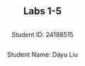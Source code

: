 
<div style="display: flex; flex-direction: column; justify-content: center; align-items: center; height: 100vh;">
<h2>Labs 1-5</h2>
<p>Student ID: 24188515</p>
<p>Student Name: Dayu Liu</p>
</div>

# Lab 1

## AWS Account and Log in

### [1] Reset and Login into IAM User Account

To start with, I received an email with the initial login credentials for my IAM user account. After navigating to the AWS login portal, I successfully logged in using these credentials and reset my password as instructed.

![enter image description here](http://127.0.0.1/assets/lab1-1.png)

This step grants access to the AWS Management Console, which provides UI controls on necessary AWS resources and services for future lab activities.

### [2] Access Identity and Access Management (IAM)

After logging in, locate a clickable with my `IAM user` and `Account ID` information on the top-right corner. Once opened, click at the bottom entry on the user panel to access `Security Credentials`.

![enter image description here](http://127.0.0.1/assets/lab1-2.png)

Within the `Access keys` tab, I created a new access key and secret. These credentials can be used for programmatic access to AWS services, allowing us to interact with AWS through command-line interfaces (AWS-CLI), SDKs (Boto3 API). Securely store these credentials in a private location, for later AWS configuration setup in this lab.

![enter image description here](http://127.0.0.1/assets/lab1-3.png)

## Set up recent Linux OSes

Since I am running a Windows machine, I chose to use  `Ubuntu on Windows` via the Windows Subsystem for Linux (WSL). This installation provides an isolated Linux environment with a separate file directory, making file management easier and more organized within the Windows system.

![enter image description here](http://127.0.0.1/assets/lab1-4.png)

By using WSL, I can run Linux-based commands and utilities without the need for a virtual machine, which saves both time and resources. 

## Install Linux Packages

### 1. Install Python 3.10.x
Since my Ubuntu version is `22.04`, my system automatically comes with its corresponding latest Python version, which is `3.10.12`.

#### Update Packages

First, we need to ensure our system's packages are up to date. Run the following commands to update and upgrade pre-installed packages: 

```bash
sudo apt update
sudo apt -y upgrade
```

![Updating System](http://127.0.0.1/assets/lab1-5.png)

Since upgrading packages involves modifying the system, administrative privileges are required. Hence we need to prefix the command with `sudo`. 
-  **`apt update`** updates the package lists from **Apt** package management tool. These package lists contain references to the latest versions of packages. 
-  **`apt upgrade`** upgrades all installed packages to their latest versions based on the information retrieved from the update command, `-y` automatically answers **YES** to any prompts that might appear during the upgrade process.

#### Verify Python Version
To confirm that Python is installed and up to date, use the following command:

```bash
python3 -V
```

- **`python3`**: Specifies that we are running a version of Python 3.x.
- **`-V`**: Outputs the installed Python version.

The output verifies that Python 3.10.12 is installed.

![Check Python Version](http://127.0.0.1/assets/lab1-6.png)

#### Install pip3

To easily install and manage Python libraries, we also need to install **pip**. Install it with:

```bash
sudo apt install -y python3-pip
```

- **`python3-pip`**: pip package for Python 3 specifically.

Once installed, we can now use `pip3` to install third-party Python packages for future labs.

![Installing pip3](http://127.0.0.1/assets/lab1-7.png)

### 2. Install AWS CLI

To interact with AWS services from the command line, we use the AWS CLI (Command Line Interface). Install and upgrade it to the latest version using:

```bash
pip3 install awscli --upgrade
```

- **`awscli`**: This installs the AWS Command Line Interface, enabling us to manage AWS services, directly from the terminal.
- **`--upgrade`**: Ensures that if an older version of AWS CLI is already installed, it will be replaced with the latest version, which includes new features and updates and guarantees consistency.

Once installed, we can execute AWS CLI commands to interact with various AWS resources such as EC2, S3, etc.

![Install AWS CLI](http://127.0.0.1/assets/lab1-8.png)

### 3. Configure AWS CLI

After installation, configure the AWS CLI to connect to our IAM User account. Entering the credentials **Access Key ID, Secret Access Key, Region** in the prompts after using the following command:

```bash
aws configure
```
Our credentials can be found from step [3]. These configurations help us to correctly authenticate and set up our AWS environment and to access AWS services securely.

![Configure AWS CLI](http://127.0.0.1/assets/lab1-9.png)



### 4. Install boto3
Although `botocore` is included with the AWS CLI package, `boto3` is the Python SDK for AWS, and can be used to send API requests and automate tasks via Python scripts, such as launching EC2 instances in the next step. Install `boto3` using the following command:
```bash
pip3 install boto3
```

![Install boto3](http://127.0.0.1/assets/lab1-10.png)


## Test the Installed Environment

### 1. Test the AWS Environment

To verify that our AWS CLI is configured correctly and connected to the AWS environment, we run the following command to list the available regions in our AWS account:

```bash
aws ec2 describe-regions --output table
```

- **`aws ec2 describe-regions`**: This command queries the AWS EC2 service to list all available regions where AWS services are provided.
- **`--output table`**: Formats the output in a readable table structure, making it easier to view and interpret the region data.

This command allows us to verify that we are connected to AWS, and the output should display a list of regions in a structured table.

![AWS Region Table](http://127.0.0.1/assets/lab1-11.png)



### 2. Test the Python Environment

After confirming that the AWS CLI is working correctly, we now test the Python environment using **`boto3`**, the AWS SDK for Python language.

The following Python code connects to the AWS EC2 service and retrieves the available regions, similar to the CLI test but now within the Python environment:

```python
python3
>>> import boto3
>>> ec2 = boto3.client('ec2')
>>> response = ec2.describe_regions()
>>> print(response)
```

- **`import boto3`**: Imports the **`boto3`** library, which is used to interact with AWS services via Python.
- **`boto3.client('ec2')`**: Initializes a client for the EC2 service, allowing us to make requests to EC2, such as querying regions, starting instances, etc.
- **`ec2.describe_regions()`**: Queries the EC2 service to retrieve a list of available AWS regions. It returns the data in JSON format.
- **`print(response)`**: Outputs the result, which contains details about the available regions.

This code verifies that our Python environment is correctly set up and able to interact with AWS services via `boto3`.

![Python Region Response](http://127.0.0.1/assets/lab1-12.png)

### 3. Write a Python Script

Now we create a Python script to wrap these commands into a single file. We should also format the response into a structured table. The Python script is located in `~\lab1` folder on our Ubuntu machine.

#### (1) Install Dependencies
We use the `pandas` library to convert un-tabulated data into a structured table. To install this additional dependency, run the following command:
```bash
pip install pandas
```

#### (2) Code Explanation

The code in this  script adds an extra step. After retrieving the region data from AWS, we pass the response into a `pandas` dataframe to format and print the output in a table structure.

```python
import boto3 as bt
import pandas as pd

ec2 = bt.client('ec2')
response = ec2.describe_regions()
regions = response['Regions']
regions_df = pd.DataFrame(regions)
print(regions_df)
```


- **`boto3 as bt`**: Imports `boto3`, aliased as `bt`.
- **`pandas as pd`**: Imports `pandas`, aliased as `pd`.
- **`ec2 = bt.client('ec2')`**: Initializes a client for the EC2 service, allowing us to make requests to EC2, such as querying regions, starting instances, etc.
- **`response = ec2.describe_regions()`**: Queries the EC2 service to retrieve a list of available AWS regions. It returns the data in JSON format.
- **`pd.DataFrame(regions)`**: Converts the regions data into a pandas DataFrame for structured output.

#### (3) Run the Script
To execute the Python script, use the following command:
```bash
python3 lab1.py
```

#### 4. Get the Results
After running the Python script, the results are printed in a table format. The table shows the available AWS regions along with the corresponding **Endpoint**, **RegionName**, and **OptInStatus**.

| --- | Endpoint | RegionName | OptInStatus |
| --- | --- | --- | --- |
| 0 | ec2.ap-south-1.amazonaws.com | ap-south-1 | opt-in-not-required |
| 1 | ec2.eu-north-1.amazonaws.com | eu-north-1 | opt-in-not-required |
| 2 | ec2.eu-west-3.amazonaws.com | eu-west-3 | opt-in-not-required |
| 3 | ec2.eu-west-2.amazonaws.com | eu-west-2 | opt-in-not-required |
| 4 | ec2.eu-west-1.amazonaws.com | eu-west-1 | opt-in-not-required |
| 5 | ec2.ap-northeast-3.amazonaws.com | ap-northeast-3 | opt-in-not-required |
| 6 | ec2.ap-northeast-2.amazonaws.com | ap-northeast-2 | opt-in-not-required |
| 7 | ec2.ap-northeast-1.amazonaws.com | ap-northeast-1 | opt-in-not-required |
| 8 | ec2.ca-central-1.amazonaws.com | ca-central-1 | opt-in-not-required |
| 9 | ec2.sa-east-1.amazonaws.com | sa-east-1 | opt-in-not-required |
| 10 | ec2.ap-southeast-1.amazonaws.com | ap-southeast-1 | opt-in-not-required |
| 11 | ec2.ap-southeast-2.amazonaws.com | ap-southeast-2 | opt-in-not-required |
| 12 | ec2.eu-central-1.amazonaws.com | eu-central-1 | opt-in-not-required |
| 13 | ec2.us-east-1.amazonaws.com | us-east-1 | opt-in-not-required |
| 14 | ec2.us-east-2.amazonaws.com | us-east-2 | opt-in-not-required |
| 15 | ec2.us-west-1.amazonaws.com | us-west-1 | opt-in-not-required |
| 16 | ec2.us-west-2.amazonaws.com | us-west-2 | opt-in-not-required |

#### Key Parameters:

- **Endpoint**: Indicates a public URL of the AWS service (EC2) for each region. It’s the endpoint through which API calls are routed for that specific region.

- **RegionName**: Represents the region code for each AWS region. In the future labs, we will be using `eu-north-1` for the European North region .

- **OptInStatus**: Shows the status of whether a region requires users to opt-in before using it. `opt-in-not-required` means that the region is generally available for all AWS users.

This table helps verify the connection to AWS and confirms that our Python environment is correctly configured to retrieve information from AWS services.

<div  style="page-break-after: always;"></div>

# Lab 2

## Create an EC2 Instance Using AWS CLI


### 1. Create a Security Group

We begin by creating a security group with a unique name based on our student number, `24188516-sg`. A security group acts as an access control mechanism for our EC2 instances, controlling inbound and outbound traffic.

The following command creates the security group:

```bash
aws ec2 create-security-group --group-name 24188516-sg --description "security group for development environment"
```

#### Key Parameters:
- **`--group-name`**: Specifies the name of the security group. In this case, we use `24188516-sg` to uniquely identify the group based on our student number.
  
- **`--description`**: Provides a human-readable description of the security group’s purpose. Here, we describe it as "security group for development environment" to indicate the group will be used for development purposes.

Once executed, this command will create the security group and return the **GroupId**, which is a unique identifier for the newly created security group. Keep this **GroupId** because we will use it for future commands when creating our EC2 instance and etc.

![Create Security Group](http://127.0.0.1/assets/lab2-1.png)

### 2. Authorize Inbound Traffic for SSH

Now that the security group is created, we need to add a rule to allow inbound SSH traffic. This step enables secure access to our EC2 instances using the SSH protocol on port 22.

The following command authorizes inbound traffic for SSH:

```bash
aws ec2 authorize-security-group-ingress --group-name 24188516-sg --protocol tcp --port 22 --cidr 0.0.0.0/0
```

#### Key Parameters:
- **`--group-name`**: Specifies the name of the security group to which the rule will be added. In this case, we are adding the rule to the `24188516-sg` security group created in the previous step.
- **`--protocol`**: Defines the protocol for the rule. Here, we use **`tcp`** to specify the Transmission Control Protocol, which is the standard protocol used for SSH.
- **`--port`**: Specifies the port number on which the traffic will be allowed. In this case, we set it to **`22`**, the default port for SSH connections.
- **`--cidr`**: Defines the range of IP addresses allowed to access the instance via SSH. **`0.0.0.0/0`** means that traffic is allowed from any IP address, giving unrestricted access to SSH from anywhere in the world. This is common for testing purposes but should be restricted for production environments.

Once executed, this command creates a rule allowing SSH access on port 22, and the response confirms the rule creation by displaying the details of the newly added rule.

![Authorize Inbound Traffic](http://127.0.0.1/assets/lab2-2.png)

### 3. Create a Key Pair

To securely connect to the EC2 instance, we generate a public and private key pair. The private key will be used to authenticate SSH connections, while the public key is associated with the EC2 instance. This step is crucial for securing the private key and ensuring that it can be used for SSH connections without exposing it to others.

The following command creates a key pair:

```bash
aws ec2 create-key-pair --key-name 24188516-key --query 'KeyMaterial' --output text > 24188516-key.pem
```

#### Key Parameters:
- **`--key-name`**: Specifies the name of the key pair being created. In this case, the key pair is named `24188516-key`, which is based on our student number for identification.
- **`--query 'KeyMaterial'`**: This option extracts the private key (key material) from the response and outputs it as plain text. The key material is the private part of the key pair, which is required to authenticate SSH sessions.
- **`--output text`**: Specifies that the output format should be plain text (instead of JSON). The output is redirected to a file using the `>` operator, which saves the private key as `24188516-key.pem`.

#### Set Permissions for the Key:

After the key is generated, we ensure it has the correct permissions by using the `chmod` command:

```bash
chmod 400 24188516-key.pem
```

- **`chmod 400`**: This changes the file’s permissions to **read-only** for the file owner. It ensures that only the owner of the file can read it and prevent unauthorized access.

Below are the outputs of successfully created key:

![Key Pair Creation](http://127.0.0.1/assets/lab2-3.png)
![Permission Change](http://127.0.0.1/assets/lab2-4.png)

### 4. Create the Instance

Now, let's create an EC2 instance using the `aws ec2 run-instances` command. Since my student number is `24188516`, create an EC2 instance in the `eu-north-1` region.

```bash
aws ec2 run-instances --image-id ami-07a0715df72e58928 --security-group-ids 24188516-sg --count 1 --instance-type t3.micro --key-name 24188516-key --query 'Instances[0].InstanceId'
```

***Note:***
> At the time of running the lab, the **t2.micro** instance type was not available, so I switched to **t3.micro**. The instance was successfully created with the instance ID `i-0553e2ea0492e1c73`.

#### Key Parameters:
- **`--image-id`**: Specifies the Amazon Machine Image (AMI) ID to be used for the instance. In this case, `ami-07a0715df72e58928` is used, refers to a pre-configured image for this class.
- **`--security-group-ids`**: Links the instance to the previously created security group (`24188516-sg`). This security group defines the allowed inbound and outbound traffic rules, including SSH access on port 22.
- **`--count`**: Specifies that only one instance will be created. This flag allows you to create multiple instances simultaneously if needed.
- **`--instance-type`**: Defines the type of EC2 instance to launch. Due to limitations at the time, **t3.micro** was chosen instead of **t2.micro**.
- **`--key-name`**: Specifies the name of the key pair (`24188516-key`) to associate with the instance. This key will be used to securely access the instance via SSH.
- **`--query 'Instances[0].InstanceId'`**: This extracts and displays the **InstanceId** of the newly created EC2 instance.

Once the command is executed, the instance is successfully created, and the **InstanceId** is displayed. In this case, the instance ID returned is `i-0553e2ea0492e1c73`.

![Create EC2 Instance](http://127.0.0.1/assets/lab2-6.png)
![Instance ID](http://127.0.0.1/assets/lab2-5.png)

### 5. Add a Tag to the Instance

Now that we have the instance ID `i-0553e2ea0492e1c73`, we will add a tag to name the instance. The tag key will be `Name`, and the value will be our student number followed by `-vm` to uniquely identify the instance as `24188516-vm`.

```bash
aws ec2 create-tags --resources i-0553e2ea0492e1c73 --tags Key=Name,Value=24188516-vm
```

#### Key Parameters:
- **`--resources`**: Specifies the ID of the resource to tag, in this case, the instance ID `i-0553e2ea0492e1c73`.
- **`--tags`**: Defines the key-value pair for the tag. Here, the key is `Name`, and the value is `24188516-vm`, which labels the instance for identification purposes.

Once the command is executed, the instance will be tagged with `24188516-vm`, making it easier to identify in the AWS console.

### 6. Get the Public IP Address

To retrieve the public IP address of the instance, we use the `describe-instances` command. The query extracts only the `PublicIpAddress` from the instance details:

```bash
aws ec2 describe-instances --instance-ids i-0553e2ea0492e1c73 --query 'Reservations[0].Instances[0].PublicIpAddress'
```

#### Key Parameters:
- **`--instance-ids`**: Specifies the instance ID, which is `i-0553e2ea0492e1c73` in this case.
- **`--query`**: Limits the output to the `PublicIpAddress` of the instance, providing the required IP address for SSH access.

This IP address is queried and printed, save it for SSH connection in the next step.

![Public IP Address](http://127.0.0.1/assets/lab2-7.png)

### 7. Connect to the Instance via SSH
Now, we connect to the instance using the public IP address `16.171.151.20` via SSH. We need to use the previously generated `.pem` file to authenticate:

```bash
ssh -i 24188516-key.pem ubuntu@16.171.151.20
```

#### Key Parameters: 
- **`-i`**: Specifies the identity file (private key) to use for SSH authentication, which is `24188516-key.pem`.
- **`ubuntu@16.171.151.20`**: Connects to the instance as the `ubuntu` user, which is the default username.

After connecting, we can see system information on the console, indicating that the connection was successful.

![SSH Connection](http://127.0.0.1/assets/lab2-8.png)

### 8. List the Created Instance Using the AWS Console

The original instance created in steps 1-7 was destroyed overnight, so I had to run the commands again and the instance ID would differ. Here is a screenshot of the sucessfully created instance from the AWS console:

![AWS Console](http://127.0.0.1/assets/lab2-9.png)


## Create an EC2 Instance with Python Boto3

In this step, we create an EC2 instance using the **boto3** Python package instead of AWS CLI commands. While the method names and parameters differ, the outcome is the same as in the previous steps. To differentiate this instance from the previous one, we append `-2` to the **Group name**, **Key name**, and **Instance name**.

The following Python script uses `boto3` to create the EC2 **instance, security group, key pair, and instance tag**:

### Workflow:

1. **Create Security Group**:  
   The script starts by creating a security group (`24188516-sg-2`) using `ec2.create_security_group()`.
   
2. **Authorize SSH Inbound Rule**:  
   Next, an SSH rule is added using `ec2.authorize_security_group_ingress()`. This allows SSH access on port **22** from all IP addresses (`0.0.0.0/0`).

3. **Create Key Pair**:  
   A key pair (`24188516-key-2`) is generated using `ec2.create_key_pair()`, and the private key is saved locally with restricted access permissions using `os.chmod()` to secure it.

4. **Create EC2 Instance**:  
   The script launches an EC2 instance in the specified security group using `ec2.run_instances()`. The **AMI ID** (`ami-07a0715df72e58928`), **instance type** (`t3.micro`), and **key name** (`24188516-key-2`) are provided as parameters.

5. **Tag EC2 Instance**:  
   A name tag (`24188516-vm-2`) is created for the EC2 instance using `ec2.create_tags()`, which helps in identifying the instance easily.

6. **Retrieve Public IP Address**:  
   The public IP address of the newly created EC2 instance is retrieved using `ec2.describe_instances()`.
   
```python
import boto3 as bt
import os

# Constants
GroupName = '24188516-sg-2'
KeyName = '24188516-key-2'
InstanceName = '24188516-vm-2'

ec2 = bt.client('ec2')

# 1. Create security group
step1_response = ec2.create_security_group(
    Description="security group for development environment",
    GroupName=GroupName
)

# 2. Authorize SSH inbound rule
step2_response = ec2.authorize_security_group_ingress(
    GroupName=GroupName,
    IpPermissions=[
        {
            'IpProtocol': 'tcp',
            'FromPort': 22,
            'ToPort': 22,
            'IpRanges': [{'CidrIp': '0.0.0.0/0'}]
        }
    ]
)

# 3. Create key pair
step3_response = ec2.create_key_pair(KeyName=KeyName)
PrivateKey = step3_response['KeyMaterial']

# Save key pair to a file
with open(f'{KeyName}.pem', 'w') as file:
    file.write(PrivateKey)

# Grant file permission to the private key
os.chmod(f'{KeyName}.pem', 0o400)

# 4. Create EC2 instance
step4_response = ec2.run_instances(
    ImageId='ami-07a0715df72e58928',
    SecurityGroupIds=[GroupName],
    MinCount=1,
    MaxCount=1,
    InstanceType='t3.micro',
    KeyName=KeyName
)

# Retrieve the Instance ID
InstanceId = step4_response['Instances'][0]['InstanceId']

# 5. Create a tag for the instance
step5_response = ec2.create_tags(
    Resources=[InstanceId],
    Tags=[{'Key': 'Name', 'Value': InstanceName}]
)

# 6. Get the public IP address of the instance
step6_response = ec2.describe_instances(InstanceIds=[InstanceId])
public_ip_address = step6_response['Reservations'][0]['Instances'][0]['PublicIpAddress']

# Print all responses
print(f"{step1_response}\n{step2_response}\n{PrivateKey}\n{InstanceId}\n{step5_response}\n{public_ip_address}\n")
```

### Code Explanation
1. **`ec2.create_security_group()`**:
   - **`Description`**: Describes the purpose of the security group, here labeled as "security group for development environment".
   - **`GroupName`**: Defines the name of the security group, in this case, `24188516-sg-2`.
  
2. **`ec2.authorize_security_group_ingress()`**:
   - **`GroupName`**: Specifies the security group where the rule will be added, in this case, `24188516-sg-2`.
   - **`IpPermissions`**: This parameter contains the rules that specify what type of inbound traffic is allowed. 
     - **`IpProtocol`**: Defines the protocol, here set to `tcp` for SSH access.
     - **`FromPort` and `ToPort`**: Both set to `22`, defining the SSH port.
     - **`IpRanges`**: Defines the IP range allowed to access the instance. Here, `0.0.0.0/0` allows access from any IP.

3. **`ec2.create_key_pair()`**:
   - **`KeyName`**: Specifies the name of the key pair, here `24188516-key-2`,  generates a new key pair and returns the private key.

4. **`file.write()`**:
   - The private key is saved to a `.pem` file using Python’s built-in File library with the `open()` function, and **`os.chmod()`** is used to set the file’s permission to `400` (read-only).

5. **`ec2.run_instances()`**:
   - **`ImageId`**: Specifies the Amazon Machine Image (AMI) ID, in this case, `ami-07a0715df72e58928`, which contains pre-configured software and settings.
   - **`SecurityGroupIds`**: Lists the security group IDs that will be associated with the instance. Here, the security group is `24188516-sg-2`.
   - **`MinCount` and `MaxCount`**: Define how many instances to launch. only one instance will be created in our case.
   - **`InstanceType`**: Defines the type of instance to launch, in this case, `t3.micro`.
   - **`KeyName`**: Specifies the name of the key pair, `24188516-key-2`, used for SSH access.

6. **`ec2.create_tags()`**:
   - **`Resources`**: Specifies the resources to tag, in this case, the instance ID.
   - **`Tags`**: Defines the key-value pairs for tagging. Here, the tag key is `Name` and the value is `24188516-vm-2`, which labels the instance for easier identification.

7. **`ec2.describe_instances()`**:
   - **`InstanceIds`**: Specifies the instance ID to describe details on.

### Output and Results

Once the script is executed, the responses from each step are printed, showing the security group creation, key pair, instance ID, and public IP address.

![Script Output](http://127.0.0.1/assets/lab2-10.png)

Let's verify the created instance in the AWS console as well:

![AWS Console Instance](http://127.0.0.1/assets/lab2-11.png)


## Use Docker Inside a Linux OS

### 1. Install Docker

To install Docker, we use the following command to install the necessary packages:

```bash
sudo apt install docker.io -y
```

#### Key Parameters:
- **`docker.io`**: Specifies the Docker package to install.
- **`-y`**: Automatically confirms the installation without prompting for user input.

### 2. Start the Docker Service
After installation, we start the Docker service to make it ready for use:

```bash
sudo systemctl start docker
```

#### Key Parameters:
- **`start`**: Tells the system to start the Docker service.
- **`docker`**: Specifies the Docker service to start.

### 3. Enable Docker to Start on Boot
To ensure Docker starts automatically whenever the system boots, we enable the Docker service with:

```bash
sudo systemctl enable docker
```

#### Key Parameters:
- **`enable`**: Enables Docker to start automatically when the system boots.
- **`docker`**: Specifies the Docker service to enable.

![Docker Installation](http://127.0.0.1/assets/lab2-12.png)

### 4. Check Docker Version

To verify that Docker has been installed and is running properly, check its version using:

```bash
docker --version
```

#### Key Parameters:
- **`--version`**: Prints the installed Docker version.

This command outputs the installed Docker version, ensuring that Docker is ready to use.

![Docker Version Check](http://127.0.0.1/assets/lab2-13.png)

### 5. Build and Run an `httpd` Container

In this step, we create an HTML file to be served via an Apache HTTP server running inside a Docker container.

#### HTML File Creation
The file `index.html` is located inside the `html` directory and contains the following content:

```html
  <html>
    <head></head>
    <body>
      <p>Hello, World!</p>
    </body>
  </html>
```

This file simply displays the message **"Hello, World!"** when accessed via a web browser.

#### Create a Dockerfile

Outside the `html` directory, we create a `Dockerfile` to define the configuration for our Docker container. The file contains the following:

```Dockerfile
FROM httpd:2.4
COPY ./html/ /usr/local/apache2/htdocs/
```

#### Key Parameters:
- **`FROM`**: Specifies the base image for the container. In this case, it uses Apache HTTP Server version 2.4.
- **`COPY`**: Copies the contents of the `html` directory from the local system into the container’s web server directory (`/usr/local/apache2/htdocs/`), making the `index.html` file accessible via the web server.

#### Add User to Docker Group

We add our username (`liudayubob`) to the Docker group to grant permission to manage Docker containers, then reboot the system:

```bash
sudo usermod -a -G docker liudayubob
```

#### Key Parameters:
- **`usermod -a -G`**: Adds the user `liudayubob` to the Docker group (`docker`), allowing us to manage Docker without administrative permissions.

#### Build the Docker Image

Once the `Dockerfile` and `html` folder are in place, we build the Docker image using the following command:

```bash
docker build -t my-apache2 .
```

#### Key Parameters:
- **`build`**: Instructs Docker to build an image based on the `Dockerfile` in the current directory.
- **`-t`**: Tags the image with the name `my-apache2` for easy reference.
- **`.`**: Specifies the build context, indicating the current directory (where the `Dockerfile` and `html` folder are located).

This command builds the Docker image alias as `my-apache2`, preparing it to run the Apache server that serves the `index.html` file.

![Docker Build](http://127.0.0.1/assets/lab2-14.png)


#### Run the Docker Container
After building the image `my-apache2`, we run the Docker container using the following command:

```bash
docker run -p 80:80 -dit --name my-app my-apache2
```

#### Key Parameters:
- **`-p`**: Maps the host machine's port to the Docker container's port, enabling access to the container’s web server from the host.
- **`-dit`**: Runs the container in detached mode (`d`), keeps STDIN open (`i`), and allocates a pseudo-TTY (`t`).
- **`--name`**: Sets the container name to `my-app`.

This command starts the Apache server inside the container, serving the HTML content at port 80.

![Docker Run](http://127.0.0.1/assets/lab2-15.png)

#### Access the Hosted HTML Page

To view the hosted HTML page, open a browser and navigate to `http://localhost` or `http://127.0.0.1`. The browser will display the **"Hello, World!"** message from the `index.html` file served by the Apache HTTP server inside the Docker container.

![Docker Webpage](http://127.0.0.1/assets/lab2-16.png)


### 6. Other Docker Commands

#### Check Running Containers
To list all running containers, use the following command:

```bash
docker ps -a
```

#### Key Parameters:
- **`ps`**: Lists the currently running containers.
- **`-a`**: Includes all containers, even those that are not running.

This command displays the properties of the containers, such as **Container ID**, **STATUS**, **PORTS**, the container name, and the image used.

![Docker ps -a](http://127.0.0.1/assets/lab2-17.png)

#### Stop and Remove the Container

To stop and remove the running container, use the following commands:
```bash
docker stop my-app
docker rm my-app
```

#### Key Parameters:
- **`stop`**: Stops the running container.
- **`rm`**: Removes the container from the system.

These commands stop the `my-app` container and then remove it from the system.

<div  style="page-break-after: always;"></div>

# Lab 3

### 1. Create  Files

We begin by creating the required files and directories. The following file structure contains three files: `cloudstorage.py`, `rootfile.txt`, and `subfile.txt`.

![File Structure](http://127.0.0.1/assets/lab2-18.png)


### 2. Save to S3 by Updating `cloudstorage.py`

The `cloudstorage.py` script is modified to create an S3 bucket named `24188516-cloudstorage` if it doesn’t already exist. The script then traverses all directories and subdirectories in the root directory and uploads any discovered files to the S3 bucket.

```python
import os
import boto3

ROOT_DIR = '.'
ROOT_S3_DIR = '24188516-cloudstorage'
s3 = boto3.client("s3")

bucket_config = {'LocationConstraint': 'eu-north-1'}

def upload_file(folder_name, file, file_name):
    file_key = os.path.join(folder_name, file_name).replace("\\", "/")
    s3.upload_file(file, ROOT_S3_DIR, file_name)  # file path, bucket name, key
    print(f"Uploading {file}")

# Main program
try:
    # Create bucket if not there
    response = s3.create_bucket(
        Bucket=ROOT_S3_DIR,
        CreateBucketConfiguration=bucket_config
    )
    print(f"Bucket created: {response}")
except Exception as error:
    print(f"Bucket creation failed: {error}")
    pass

# Traverse directory and upload files
for dir_name, subdir_list, file_list in os.walk(ROOT_DIR, topdown=True):
    if dir_name != ROOT_DIR:
        for fname in file_list:
            upload_file(f"{dir_name[2:]}/", f"{dir_name}/{fname}", fname)

print("done")
```

### Code Explanation

- **`s3.create_bucket()`**: Attempts to create an S3 bucket.
  - **`Bucket`**: Specifies the name of the bucket to be created, which is `24188516-cloudstorage`.
  - **`CreateBucketConfiguration`**: Defines configuration options for the bucket. In this case, we set the `LocationConstraint` to `eu-north-1`, which places the bucket in the specified AWS region.
 
- **`os.walk()`**: Recursively traverses through the root directory (`.`) and subdirectories, finding all files to be uploaded.

- **`s3.upload_file()`**: Uploads the file to the S3 bucket. It accepts the following parameters:
  - **`file`**: The local path to the file to upload.
  - **`Bucket`**: Specifies the destination S3 bucket, `24188516-cloudstorage`.
  - **`file_name`**: The key under which the file is stored in the S3 bucket, formed by concatenating the folder path and file name.

Now our files are uploaded to the corresponding locations in the S3 bucket, consistent with out local directory structure.

![S3 Upload](http://localhost/assets/lab2-19.png)

### 3. Restore from S3

We create a new program, `restorefromcloud.py`, to restore files from the S3 bucket and write them to the appropriate directories. The program uses `s3.list_objects_v2()` to list all files in the S3 bucket along with their attributes, such as **Key** and **Name**.

We combine the local **ROOT_TARGET_DIR** with the **Key** to form the local file path. If the local directory does not exist, we create it using `os.makedirs()`. Finally, we download each file from the S3 bucket using `s3.download_file()`.

```python
import os
import boto3

ROOT_TARGET_DIR = '.'  # Root directory where files will be restored
ROOT_S3_DIR = '24188516-cloudstorage'
s3 = boto3.client("s3")

def download_file(s3_key, local_file_path):
    local_dir = os.path.dirname(local_file_path)
    
    # Ensure the local directory exists
    if not os.path.exists(local_dir):
        print(f"Creating directory {local_dir}")
        os.makedirs(local_dir)

    # Download the file
    s3.download_file(ROOT_S3_DIR, s3_key, local_file_path)
    print(f"Downloading {s3_key} to {local_file_path}")

# Main program
# List all objects in the S3 bucket
objects = s3.list_objects_v2(Bucket=ROOT_S3_DIR)

if 'Contents' in objects:
    for obj in objects['Contents']:
        s3_key = obj['Key']
        local_file_path = os.path.join(ROOT_TARGET_DIR, s3_key).replace("/", os.path.sep)
        
        # Download the file from S3 to the corresponding local path
        download_file(s3_key, local_file_path)
else:
    print("No objects found in the bucket.")
    pass

print("done")
```

### Code Explanation

- **`boto3.client("s3")`**: Initializes the S3 client for interacting with the S3 bucket.
  
- **`s3.list_objects_v2()`**: Lists all objects stored in the specified S3 bucket.
  - **`Bucket`**: Specifies the S3 bucket name, which is `24188516-cloudstorage` in out case.

- **`s3.download_file()`**: Downloads the specified file from S3 to the local directory.
  - **`Bucket`**: Specifies the S3 bucket name, `24188516-cloudstorage`.
  - **`s3_key`**: The key (path) of the file in the S3 bucket.
  - **`local_file_path`**: Specifies the destination file path on the local machine.

- **`os.makedirs()`**: Creates the specified directory if it doesn’t already exist, so we can mirror the local directory structure to our S3 directory structure.

This script traverses the S3 bucket, restoring files to the local directory in the same structure they were uploaded.

![S3 Restore](http://localhost/assets/lab2-20.png)

### 4. Write Information About Files to DynamoDB

#### 1. Install DynamoDB

First, we create and navigate into the `dynamodb` directory. We then install **JRE** and download the **DynamoDB** package, extracting the necessary files for local use. Once extracted, we have the compiled Java code `DynamoDBLocal.jar` and a folder containing libraries `DynamoDBLocal_lib`, which are required to run a local DynamoDB instance.

```bash
mkdir dynamodb
cd dynamodb

# Install JRE
sudo apt-get install default-jre

# Download DynamoDB package
wget https://s3-ap-northeast-1.amazonaws.com/dynamodb-local-tokyo/dynamodb_local_latest.tar.gz

# Extract DynamoDB
tar -zxvf dynamodb_local_latest.tar.gz
```

![DynamoDB Extraction](http://localhost/assets/lab2-21.png)

Next, we start the DynamoDB instance locally using **JRE**. The port is set to **8001** since **8000** is already in use. The `-sharedDb` flag creates a single database file, `_shared-local-instance.db`, which is accessed by all programs connecting to this local DynamoDB instance.

```bash
java -Djava.library.path=./DynamoDBLocal_lib -jar DynamoDBLocal.jar –sharedDb -port 8001
```

#### Key Parameters:
- **`-Djava.library.path`**: Specifies the path to the required native libraries for running DynamoDB locally (`./DynamoDBLocal_lib`).
- **`-jar`**: Indicates the JAR file (`DynamoDBLocal.jar`) that contains the DynamoDB local service.
- **`-sharedDb`**: Configures DynamoDB to use a single shared database file (`_shared-local-instance.db`).
- **`-port`**: Specifies that the service should listen on port 8001.

![Start DynamoDB](http://localhost/assets/lab2-22.png)

#### 2. Create a Table in DynamoDB
We create a Python script, `createtable.py`, to define a table named `CloudFiles` in DynamoDB. The table uses `userId` as the partition key and `fileName` as the sort key. We define the keys using `KeyType` (`HASH` for partition key and `RANGE` for sort key), while `AttributeName` and `AttributeType` specify the attributes' names and types.

Although DynamoDB is schema-free, attributes like `path`, `lastUpdated`, `owner`, and `permissions` don’t need to be predefined in the table schema, but they can be added later when inserting items into the table.

Here’s the table schema:

```python
# Database schema
CloudFiles = {
    'userId',
    'fileName',
    'path',
    'lastUpdated',
    'owner',
    'permissions'
}
```

Here’s the script to create the table:
```python
# createtable.py
import boto3

def create_db_table():
    # Initialize DynamoDB service instance
    dynamodb = boto3.resource('dynamodb', endpoint_url="http://localhost:8001")
    
    table = dynamodb.create_table(
        TableName='CloudFiles',
        KeySchema=[
            {
                'AttributeName': 'userId',
                'KeyType': 'HASH'  # Partition key
            },
            {
                'AttributeName': 'fileName',
                'KeyType': 'RANGE'  # Sort key
            }
        ],
        AttributeDefinitions=[
            {
                'AttributeName': 'userId',
                'AttributeType': 'S'  # String type
            },
            {
                'AttributeName': 'fileName',
                'AttributeType': 'S'  # String type
            }
        ],
        ProvisionedThroughput={
            'ReadCapacityUnits': 1,
            'WriteCapacityUnits': 1
        }
    )
    
    print("Table status:", table.table_status)

if __name__ == '__main__':
    create_db_table()
```

### Code Explanation

- **`boto3.resource("dynamodb")`**: Initializes a DynamoDB resource instance, allowing interaction with the DynamoDB service. We specify `endpoint_url="http://localhost:8001"` to connect to the local DynamoDB instance running on port **8001**.
  
- **`dynamodb.create_table()`**: Creates a new table in DynamoDB.
  - **`TableName`**: Specifies the name of the table, here `CloudFiles`.
  - **`KeySchema`**: Defines the partition key and sort key for the table:
    - **`AttributeName`**: Specifies the name of the attribute. We use `userId` for the partition key and `fileName` for the sort key.
    - **`KeyType`**: Specifies whether the attribute is a partition key (`HASH`) or a sort key (`RANGE`).
  - **`AttributeDefinitions`**: Specifies the types of attributes used in the key schema:
    - **`AttributeType`**: Defines the type of the attribute. In this case, both `userId` and `fileName` are of type `S` (string).
  - **`ProvisionedThroughput`**: Defines the read and write capacity for the table. Here, both read and write capacity are set to 1.

The script connects to the local DynamoDB instance, creates the `CloudFiles` table, and prints the table status after creation.

![Create DynamoDB Table](http://localhost/assets/lab2-23.png)

### 3. Write Data into the `CloudFiles` Table
In this step, we write data into the `CloudFiles` table. First, we use `s3.list_objects_v2()` to list all files in the `24188516-cloudstorage` bucket. The output contains attributes such as **Key** and **LastModified**. To retrieve additional information like **Owner** and **Permissions**, we make a separate call to `s3.get_object_acl()`, which provides these details under the **Grants** and **Owner** attributes.

After extracting all necessary attributes, we use `dynamodb_table.put_item()` to insert each object into the DynamoDB table. Since our designated region is `eu-north-1`, we populate the `owner` field with the owner's ID.

### Workflow:

This script performs the following:
1. Lists all files in the S3 bucket using `s3.list_objects_v2`.
2. Retrieves owner and permission information using `s3.get_object_acl`.
3. Extracts file attributes like `userId`, `fileName`, `path`, `lastUpdated`, `owner`, and `permissions`.
4. Inserts each file's attributes into the DynamoDB table using `put_item()`.

Here’s the script:

```python
# writetable.py
import boto3
import os

BUCKET_NAME = '24188516-cloudstorage'
DB_NAME = 'CloudFiles'

# Set up AWS instances for S3 and DynamoDB
s3 = boto3.client('s3')
dynamodb = boto3.resource('dynamodb', endpoint_url="http://localhost:8001")
dynamodb_table = dynamodb.Table(DB_NAME)

def list_files():
    # List all objects in the S3 bucket
    files = []
    objects = s3.list_objects_v2(Bucket=BUCKET_NAME)
    
    if 'Contents' in objects:
        for obj in objects['Contents']:
            # Get access control list for owner and permission information
            obj_acl = s3.get_object_acl(Bucket=BUCKET_NAME, Key=obj['Key'])
            files.append({**obj, **obj_acl})
    
    return files

def extract_file_attributes(file):
    # Extract attributes of a file
    file_attributes = {
        'userId': file['Grants'][0]['Grantee']['ID'],
        'fileName': os.path.basename(file['Key']),
        'path': file['Key'],
        'lastUpdated': file['LastModified'].isoformat(),
        'owner': file['Owner']['ID'],
        'permissions': file['Grants'][0]['Permission']
    }
    
    return file_attributes

def write_to_table():
    # List all files in the bucket and write them to the DynamoDB table
    try:
        files = list_files()
        
        # Iterate through each file
        for file in files:
            # Extract attributes for the file
            file_attributes = extract_file_attributes(file)
            
            # Write the attributes to DynamoDB
            db_res = dynamodb_table.put_item(Item=file_attributes)
            print(f"Inserted {file_attributes['fileName']} into DynamoDB")
    
    except Exception as error:
        print(f"Database write operation failed: {error}")
        pass

if __name__ == '__main__':
    write_to_table()
```

### Code Explanation

- **`s3.list_objects_v2()`**: Lists all objects in the specified S3 bucket.
  - **`Bucket`**: Specifies the name of the bucket to retrieve the object list from, in this case, `24188516-cloudstorage`.
  
- **`s3.get_object_acl()`**: Retrieves the access control list (ACL) of the specified object to get details like the owner and permissions.
  - **`Bucket`**: Specifies the S3 bucket name, `24188516-cloudstorage`.
  - **`Key`**: Specifies the key (path) of the object for which the ACL is retrieved.

- **`dynamodb_table.put_item()`**: Inserts an item into the DynamoDB table.
  - **`Item`**: Specifies the attributes of the item to insert. In this case, it includes attributes like `userId`, `fileName`, `path`, `lastUpdated`, `owner`, and `permissions`.

![DynamoDB Write](http://localhost/assets/lab2-24.png)

### 4. Print and Destroy the `CloudFiles` Table

#### Print the Table
We use the AWS CLI to scan and print the contents of the `CloudFiles` table. The following command retrieves all items in the table and displays them:

```bash
aws dynamodb scan --table-name CloudFiles --endpoint-url http://localhost:8001
```

#### Key Parameters:
- **`--table-name`**: Specifies the name of the DynamoDB table to scan, in this case, `CloudFiles`.
- **`--endpoint-url`**: Specifies the endpoint URL for connecting to the local DynamoDB instance running on port **8001**.

This command prints the table structure, showing the data we inserted in the previous step.

![DynamoDB Scan](http://localhost/assets/lab2-25.png)

#### Destroy the Table
To delete the `CloudFiles` table, we use the following AWS CLI command:

```bash
aws dynamodb delete-table --table-name CloudFiles --endpoint-url http://localhost:8001
```

#### Key Parameters:
- **`--table-name`**: Specifies the name of the DynamoDB table to delete, in this case, `CloudFiles`.
- **`--endpoint-url`**: Specifies the endpoint URL for connecting to the local DynamoDB instance running on port **8001**.

This command deletes the table, removing all data and schema. Also the defined schema (partition key and sort key) will be printed before deletion.

![DynamoDB Delete Table](http://localhost/assets/lab2-26.png)

<div  style="page-break-after: always;"></div>

# Lab 4

## Apply a Policy to Restrict Permissions on Bucket

### 1. Write a Python Script

In this lab, we apply an access permission policy to the S3 bucket `24188516-cloudstorage` created in the previous lab. The policy restricts access to this bucket, allowing only the user with the username `24188516@student.uwa.edu.au` to access the contents. 

The policy is defined as a JSON document, where:
- **`Sid`**: A unique identifier for the policy statement.
- **`Effect`**: Specifies the result of the policy, set to `"DENY"`, meaning the action is denied if the condition is met.
- **`Action`**: Specifies the S3 actions being denied, in this case, `"s3:*"` to deny all S3 actions.
- **`Resource`**: Specifies the resources affected by the policy, here all objects in the `24188516-cloudstorage` bucket.
- **`Condition`**: Specifies a condition that checks if the `aws:username` is not `24188516@student.uwa.edu.au`. If true, access is denied.

Here’s the bucket policy in JSON format:

```json
# bucketpolicy.json
{
	"Version": "2012-10-17",
	"Statement": {
		"Sid": "AllowAllS3ActionsInUserFolderForUserOnly",
		"Effect": "DENY",
		"Principal": "*",
		"Action": "s3:*",
		"Resource": "arn:aws:s3:::24188516-cloudstorage/*",
		"Condition": {
			"StringNotLike": {
				"aws:username": "24188516@student.uwa.edu.au"
			}
		}
	}
}
```

This JSON policy ensures that any user attempting to access the bucket, who is not `24188516@student.uwa.edu.au`, will be denied all actions related to S3. It also applies to all objects within the `24188516-cloudstorage` bucket, as specified by the **`Resource`**.

#### Python Script to Apply the Policy

Since the policy parameter in `s3.put_bucket_policy()` only accepts a JSON string, we load the JSON policy from `bucketpolicy.json`, convert it into a string using `json.dumps()`, and then apply it to the bucket using `s3.put_bucket_policy()`.

### Workflow:

This script does the following:
1. Reads the JSON policy from `bucketpolicy.json`.
2. Converts the policy into a string format.
3. Applies the policy to the S3 bucket using `s3.put_bucket_policy()`.

Here’s the Python script to apply the policy:

```python
# addpolicy.py
import boto3
import json

BUCKET_NAME = '24188516-cloudstorage'

# Create an S3 instance
s3 = boto3.client('s3')

def apply_bucket_policy():
    # Import the policy from the JSON file
    with open('bucketpolicy.json', 'r') as policy_file:
        policy = json.load(policy_file)
    
    # Convert the policy to a JSON string
    policy_string = json.dumps(policy)

    # Apply the policy to the bucket
    response = s3.put_bucket_policy(Bucket=BUCKET_NAME, Policy=policy_string)
    print("Policy applied!", response)

if __name__ == '__main__':
    apply_bucket_policy()
```

### Code Explanation
- **`boto3.client('s3')`**: Initializes an S3 client for interacting with the S3 service.
  
- **`json.load()`**: Reads and parses the `bucketpolicy.json` file into a Python dictionary.

- **`json.dumps()`**: Converts the Python dictionary containing the policy into a JSON string format, which is required by the `put_bucket_policy()` method.

- **`s3.put_bucket_policy()`**: Applies the bucket policy to the specified S3 bucket.
  - **`Bucket`**: Specifies the name of the S3 bucket, here `24188516-cloudstorage`.
  - **`Policy`**: Accepts the policy as a JSON string, which defines the access control rules for the bucket.

![Applying S3 Bucket Policy](http://localhost/assets/lab4-1.png)

### 2. Check Whether the Script Works

After applying the bucket policy, we test to ensure that the policy is working as intended.

#### Verify the Policy Using AWS CLI

To check whether the policy has been applied to the `24188516-cloudstorage` bucket, we use the following AWS CLI command:

```bash
aws s3api get-bucket-policy --bucket 24188516-cloudstorage --query Policy --output text
```

#### Key Parameters:
- **`--bucket`**: Specifies the name of the S3 bucket to check for the applied policy, in this case, `24188516-cloudstorage`.
- **`--query Policy`**: Filters the output to display only the bucket policy.
- **`--output text`**: Outputs the policy in plain text format.

This command retrieves the policy attached to the S3 bucket and outputs it in plain text. The expected output is the JSON policy document we applied earlier.

![Policy Check with AWS CLI](http://localhost/assets/lab4-2.png)

#### Visual Confirmation via AWS Console
Next, we navigate to the AWS console to visually confirm that the policy is in place for the `24188516-cloudstorage` bucket. The console should display the same policy, with the conditions we set for restricting access based on the username.

![Policy Check in AWS Console](http://localhost/assets/lab4-3.png)

#### Test Denied Access with Incorrect Username

To test whether the policy is correctly restricting access, we deliberately alter the username in the policy. For example, we change the username condition to only allow access to `12345678@student.uwa.edu.au`, effectively denying access to the current user `24188516@student.uwa.edu.au`.

![Denied Access](http://localhost/assets/lab4-4.png)

![Access Denied](http://localhost/assets/lab4-5.png)

As expected, when trying to access the bucket resources under the user `24188516@student.uwa.edu.au`, the access is denied.

## AES Encryption Using KMS

### 1. Policy to be Attached to the KMS Key

The following JSON file, `kmspolicy.json`, defines the access control policy to be attached to the KMS (Key Management Service) key. This policy grants permissions to both the root account and the IAM user (`24188516@student.uwa.edu.au`), ensuring appropriate access levels for key management and cryptographic operations.

#### Four Policy Statements:
The policy contains four main statements:
  1. **Enable IAM User Permissions**: Grants the root account full access to KMS operations.
  2. **Allow access for Key Administrators**: Grants the IAM user permissions for key management tasks.
  3. **Allow use of the key**: Grants the IAM user permissions for encryption, decryption, and other cryptographic operations.
  4. **Allow attachment of persistent resources**: Allows the IAM user to manage grants, ensuring the grants are for AWS resources.
 
Here’s the full JSON policy:

```json
# kmspolicy.json
{
	"Version": "2012-10-17",
	"Id": "key-consolepolicy-3",
	"Statement": [
		{
			"Sid": "Enable IAM User Permissions",
			"Effect": "Allow",
			"Principal": {
				"AWS": "arn:aws:iam::489389878001:root"
			},
			"Action": "kms:*",
			"Resource": "*"
		},
		{
			"Sid": "Allow access for Key Administrators",
			"Effect": "Allow",
			"Principal": {
				"AWS": "arn:aws:iam::489389878001:user/24188516@student.uwa.edu.au"
			},
			"Action": [
				"kms:Create*",
				"kms:Describe*",
				"kms:Enable*",
				"kms:List*",
				"kms:Put*",
				"kms:Update*",
				"kms:Revoke*",
				"kms:Disable*",
				"kms:Get*",
				"kms:Delete*",
				"kms:TagResource",
				"kms:UntagResource",
				"kms:ScheduleKeyDeletion",
				"kms:CancelKeyDeletion"
			],
			"Resource": "*"
		},
		{
			"Sid": "Allow use of the key",
			"Effect": "Allow",
			"Principal": {
				"AWS": "arn:aws:iam::489389878001:user/24188516@student.uwa.edu.au"
			},
			"Action": [
				"kms:Encrypt",
				"kms:Decrypt",
				"kms:ReEncrypt*",
				"kms:GenerateDataKey*",
				"kms:DescribeKey"
			],
			"Resource": "*"
		},
		{
			"Sid": "Allow attachment of persistent resources",
			"Effect": "Allow",
			"Principal": {
				"AWS": "arn:aws:iam::489389878001:user/24188516@student.uwa.edu.au"
			},
			"Action": [
				"kms:CreateGrant",
				"kms:ListGrants",
				"kms:RevokeGrant"
			],
			"Resource": "*",
			"Condition": {
				"Bool": {
					"kms:GrantIsForAWSResource": "true"
				}
			}
		}
	]
}
```

#### Code Explanation:
- **Statement 1**: Grants full access (`kms:*`) to the root account (`arn:aws:iam::489389878001:root`) for all KMS operations on all resources.

- **Statement 2**: The IAM user (`24188516@student.uwa.edu.au`) is granted permissions to perform key management tasks such as **creating, describing, enabling, disabling, tagging, and deleting** keys (`kms:Create`,`kms:Describe`,`kms:Enable`,`kms:List`,`kms:Put`,`kms:Update`,`kms:Revoke`,`kms:Disable`,`kms:Get`,
`kms:Delete`,`kms:TagResource`,`kms:UntagResource`,`kms:ScheduleKeyDeletion`,`kms:CancelKeyDeletion`)

- **Statement 3**: The IAM user can use the key for cryptographic functions like **encrypting, decrypting, re-encrypting, and generating** keys ( `kms:Encrypt`,  `kms:Decrypt`  `kms:ReEncrypt`,  `kms:GenerateDataKey`, `kms:DescribeKey`).

- **Statement 4**: Only when the grant is for an AWS resource (`kms:GrantIsForAWSResource`), allows the IAM user to manage grants like **creating, listing, and revoking** keys (`kms:CreateGrant`, `kms:ListGrants`, `kms:RevokeGrant`)

This policy ensures secure management of the KMS key, allowing only authorized users to perform key management and cryptographic operations.

### 2. Attach a Policy to the Created KMS Key

In this step, we create a symmetric encryption KMS key and apply the policy from the `kmspolicy.json` file that was defined earlier. The KMS key is specified for encryption and decryption purposes. After the key is created, we assign an alias using the student's ID, following the format `alias/*`, which results in `alias/24188516`.

Here’s the Python script that performs these operations:

```python
import boto3
import json

STUDENT_NUMBER = '24188516'

def create_kms_key():
    # Import the policy from the JSON file
    with open('kmspolicy.json', 'r') as policy_file:
        policy = json.load(policy_file)

    # Create a new KMS key with the imported policy
    kms = boto3.client('kms')
    key_response = kms.create_key(
        Policy=json.dumps(policy),
        KeyUsage='ENCRYPT_DECRYPT',
        Origin='AWS_KMS'
    )
    
    # Extract the KeyId from the response
    key_id = key_response['KeyMetadata']['KeyId']

    # Create an alias for the KMS key using the student number
    alias_name = f'alias/{STUDENT_NUMBER}'
    alias_response = kms.create_alias(
        AliasName=alias_name,
        TargetKeyId=key_id
    )
    
    print(f"Key and alias generated successfully!")

if __name__ == "__main__":
    create_kms_key()
```

### Code Explanation
- **`boto3.client('kms')`**: Initializes a KMS client for interacting with the AWS Key Management Service.
- **`kms.create_key()`**: Creates a new KMS key.
  - **`Policy`**: Specifies the access control policy (loaded from `kmspolicy.json`) that defines who can manage and use the key.
  - **`KeyUsage`**: Defines the purpose of the key, here set to `ENCRYPT_DECRYPT` for symmetric encryption and decryption.
  - **`Origin`**: Specifies the key material source, set to `AWS_KMS` to have AWS manage the key material.
- **`key_response['KeyMetadata']['KeyId']`**: Extracts the key ID from the response returned by `kms.create_key()`. The key ID uniquely identifies the key for future operations.
- **`kms.create_alias()`**: Assigns a human-readable alias to the KMS key.
  - **`AliasName`**: Defines the alias for the key, here set to `alias/24188516`.
  - **`TargetKeyId`**: Specifies the key ID to which the alias is assigned.

#### Output:
Once the script is executed, a symmetric KMS key is created with the policy applied, and an alias (`alias/24188516`) is assigned to the key.

![KMS Key and Alias](http://localhost/assets/lab4-6.png)

### 3. Check Whether the Script Works

To verify that the script has successfully created the KMS key and applied the policy, follow these steps:

#### 1. Check the KMS Key in the AWS Console
Navigate to the **KMS service** in the AWS console. In the list of keys, you should see the newly created key with the alias `alias/24188516`. This confirms that the KMS key and alias have been successfully generated.

![KMS Key and Alias](http://localhost/assets/lab4-7.png)

#### 2. Verify the Policy
In the **Policy** section of the KMS key, you should see that the user `24188516@student.uwa.edu.au` has been assigned the roles of **Key Administrator** and **Key User**. This confirms that the policy from the `kmspolicy.json` file has been correctly applied to the key, granting the appropriate permissions to the IAM user.

![Policy Verification](http://localhost/assets/lab4-8.png)

### 4. Use the Created KMS Key for Encryption/Decryption

The following script, `cryptwithkms.py`, encrypts and decrypts files in the S3 bucket `24188516-cloudstorage` using the KMS key we created earlier (`alias/24188516`).

### Workflow:
1. The script first calls **`process_files()`** to list all files in the specified S3 bucket:
   - Lists all files in the specified S3 bucket.
   - Iterates through each file, calling `encrypt_file()` for encryption and subsequent decryption.
2. For each file, **`encrypt_file()`** function retrieves the file content from S3, encrypts it using the specified KMS key, and uploads the encrypted file back to the bucket with a new key that appends `.encrypted` to the original file name:
	- Retrieves the file from the S3 bucket using `s3.get_object()`.
   - Encrypts the file content using the KMS key with `kms.encrypt()`.
   - Uploads the encrypted content back to the bucket with a new key that appends `.encrypted` to the original file name.
   - Calls `decrypt_file()` to decrypt the encrypted file.
3. **`decrypt_file()`** function decrypts the file content and uploads the decrypted file back to the bucket with a new key that appends `.decrypted` to the encrypted file name:
	- Retrieves the encrypted file from the bucket using `s3.get_object()`.
   - Decrypts the file content using the KMS key with `kms.decrypt()`.
   - Converts the decrypted content from bytes to a regular string using `.decode('utf-8')`.
   - Uploads the decrypted content back to the bucket with a new key that appends `.decrypted` to the encrypted file name.

Here’s the Python script:

```python
# cryptwithkms.py
import boto3

s3 = boto3.client('s3')
kms = boto3.client('kms')

BUCKET_NAME = "24188516-cloudstorage"
KMS_KEY = "alias/24188516"

def encrypt_file(file_key):
    # Get the file from bucket and read its content
    s3_object = s3.get_object(Bucket=BUCKET_NAME, Key=file_key)
    file_content = s3_object['Body'].read()

    # Encrypt the file content using KMS
    encrypt_res = kms.encrypt(
        KeyId=KMS_KEY,
        Plaintext=file_content
    )
    file_body = encrypt_res['CiphertextBlob']
    encrypt_file_key = f"{file_key}.encrypted"

    # Upload the encrypted file back to the bucket
    s3.put_object(Bucket=BUCKET_NAME, Key=encrypt_file_key, Body=file_body)
    print(f"File encrypted as: {encrypt_file_key} with content: \n{file_body}\n")
    
    # After encrypting, decrypt the file
    decrypt_file(encrypt_file_key)

def decrypt_file(file_key):
    # Get the encrypted file from the bucket and read its content
    s3_object = s3.get_object(Bucket=BUCKET_NAME, Key=file_key)
    file_content = s3_object['Body'].read()

    # Decrypt the file content using KMS
    decrypt_res = kms.decrypt(
        KeyId=KMS_KEY,
        CiphertextBlob=file_content
    )
    plain_text = decrypt_res['Plaintext']
    file_body = plain_text.decode('utf-8')  # Convert plain text bytes to a regular string
    decrypted_file_key = f"{file_key}.decrypted"

    # Upload the decrypted content back to the bucket
    s3.put_object(Bucket=BUCKET_NAME, Key=decrypted_file_key, Body=file_body)
    print(f"File decrypted as: {decrypted_file_key} with content: \n{file_body}\n")

def process_files(BUCKET_NAME, KMS_KEY):
    # List all files in the bucket
    response = s3.list_objects_v2(Bucket=BUCKET_NAME)

    if 'Contents' in response:
        for obj in response['Contents']:
            key = obj['Key']
            encrypt_file(key)

if __name__ == "__main__":
    process_files(BUCKET_NAME, KMS_KEY)
```

### Code Explanation
- **`s3.get_object()`**: Retrieves the specified file from the S3 bucket.
  - **`Bucket`**: The name of the S3 bucket (`24188516-cloudstorage`).
  - **`Key`**: The key (file name) of the file to retrieve.

- **`kms.encrypt()`**: Encrypts the file content using the KMS key.
  - **`KeyId`**: Specifies the KMS key to use for encryption, here `alias/24188516`.
  - **`Plaintext`**: The file content to be encrypted.

- **`s3.put_object()`**: Uploads the encrypted or decrypted file back to the S3 bucket.
  - **`Bucket`**: The name of the S3 bucket (`24188516-cloudstorage`).
  - **`Key`**: The key (file name) for the uploaded file.
  - **`Body`**: The content of the file being uploaded.

- **`kms.decrypt()`**: Decrypts the encrypted file content using the KMS key.
  - **`KeyId`**: The KMS key to use for decryption, here `alias/24188516`.
  - **`CiphertextBlob`**: The encrypted content to be decrypted.

![Encryption/Decryption Process](http://localhost/assets/lab4-9.png)

#### Verify Results in the AWS S3 Console
After running the script, you can verify the encrypted and decrypted files in the AWS S3 console. The original files will have additional encrypted and decrypted versions as shown below.

![S3 Encrypted Files](http://localhost/assets/lab4-10.png)
![S3 Decrypted Files](http://localhost/assets/lab4-11.png)

### 5. Apply `pycryptodome` for Encryption/Decryption

Since AWS KMS uses AES with 256-bit encryption, we can apply the same encryption standard using the `pycryptodome` package for consistency. Here's how we implement AES encryption and decryption with `pycryptodome`.

#### 1. Install `pycryptodome`
First, install the `pycryptodome` package by running the following command:

```bash
pip install pycryptodome
```

This package provides AES encryption functionality similar to what AWS KMS offers.

![Pycryptodome Installation](http://localhost/assets/lab4-12.png)

#### 2. Modify the Code in `cryptwithpycryptodome.py`
The code is similar to the `cryptwithkms.py` script from the previous step, but now we use `pycryptodome` for encryption and decryption.

### Workflow:

- **Import AES and Random Byte Generation**: We import `AES` from `pycryptodome` for encryption/decryption and `get_random_bytes` for random key generation. The **AES_KEY** is **32 bytes** (256 bits) long, aligning with the AWS KMS approach.

```python
from Crypto.Cipher import AES
from Crypto.Random import get_random_bytes

AES_KEY = get_random_bytes(32)  # 32 bytes = 256 bits-long key
```

- **Encryption Process**:
  - We initialize an AES cipher object in EAX mode with the generated `AES_KEY`: `AES.new(AES_KEY, AES.MODE_EAX)`.
  - The file content is encrypted using `cipher.encrypt_and_digest()`, which generates the ciphertext and an authentication tag for integrity verification.
  - We concatenate the **nonce**, **tag**, and **ciphertext** in that order to create the encrypted file content. The nonce is used to ensure unique ciphertexts for the same plaintext, preventing issues like hash collisions.

```python
# Encrypt the file content using AES with PyCryptodome in EAX mode
cipher = AES.new(AES_KEY, AES.MODE_EAX)
cipher_text, tag = cipher.encrypt_and_digest(file_content)  # Encrypt and generate tag
encrypt_file_key = f"{file_key}.encrypted"

# Concatenate the nonce, tag, and the ciphertext
file_body = cipher.nonce + tag + cipher_text
```

- **Decryption Process**:
  - We extract the **nonce**, **tag**, and **ciphertext** from the concatenated file content (`file_body`). The nonce is the first 16 bytes, the tag is the next 16 bytes, and the remaining content is the ciphertext.
  - Using the extracted nonce, we create a new AES cipher object to decrypt the file and verify its integrity with the tag.

```python
# Parse the nonce, tag, and the ciphertext from the file content
nonce = file_body[:16]  # First 16 bytes for the nonce
tag = file_body[16:32]  # Next 16 bytes for the tag
cipher_text = file_body[32:]  # The remaining bytes are the ciphertext

# Decrypt the file content using AES with PyCryptodome in EAX mode
cipher = AES.new(AES_KEY, AES.MODE_EAX, nonce=nonce)
plain_text = cipher.decrypt_and_verify(cipher_text, tag)
file_body = plain_text.decode('utf-8')  # Convert decrypted content to a string
```

Here’s the full script:

```python
# cryptwithpycryptodome.py
from Crypto.Cipher import AES
from Crypto.Random import get_random_bytes
import boto3

s3 = boto3.client('s3')

BUCKET_NAME = "24188516-cloudstorage"
AES_KEY = get_random_bytes(32)  # 256-bit key

def encrypt_file(file_key):
    # Get the file from the bucket and read content
    s3_object = s3.get_object(Bucket=BUCKET_NAME, Key=file_key)
    file_content = s3_object['Body'].read()

    # Encrypt the file content using AES with PyCryptodome in EAX mode
    cipher = AES.new(AES_KEY, AES.MODE_EAX)
    cipher_text, tag = cipher.encrypt_and_digest(file_content)
    encrypt_file_key = f"{file_key}.encrypted"

    # Concatenate the nonce, tag, and ciphertext
    file_body = cipher.nonce + tag + cipher_text

    # Upload the encrypted file back to the bucket
    s3.put_object(Bucket=BUCKET_NAME, Key=encrypt_file_key, Body=file_body)
    print(f"File encrypted as: {encrypt_file_key} with content: \n{file_body}\n")
    
    # Decrypt the file after encryption
    decrypt_file(encrypt_file_key)

def decrypt_file(file_key):
    # Get the encrypted file from the bucket and read content
    s3_object = s3.get_object(Bucket=BUCKET_NAME, Key=file_key)
    file_body = s3_object['Body'].read()

    # Parse the nonce, tag, and ciphertext from the file content
    nonce = file_body[:16]  # First 16 bytes for the nonce
    tag = file_body[16:32]  # Next 16 bytes for the tag
    cipher_text = file_body[32:]  # The rest of the file content is the ciphertext

    # Decrypt the file content using AES with PyCryptodome in EAX mode
    cipher = AES.new(AES_KEY, AES.MODE_EAX, nonce=nonce)
    plain_text = cipher.decrypt_and_verify(cipher_text, tag)
    file_body = plain_text.decode('utf-8')  # Convert plain text bytes to a regular string
    decrypted_file_key = f"{file_key}.decrypted"

    # Upload the decrypted content back to the bucket
    s3.put_object(Bucket=BUCKET_NAME, Key=decrypted_file_key, Body=file_body)
    print(f"File decrypted as: {decrypted_file_key} with content: \n{file_body}\n")

def process_files(BUCKET_NAME):
    # List all files in the bucket
    response = s3.list_objects_v2(Bucket=BUCKET_NAME)

    if 'Contents' in response:
        for obj in response['Contents']:
            key = obj['Key']
            encrypt_file(key)

if __name__ == "__main__":
    process_files(BUCKET_NAME)
```

### Code Explanation:
1. **`get_random_bytes()`**: This function generates a secure random byte sequence to use as the AES encryption key. In this case, we generate 32 bytes (256 bits) to match the AWS KMS key length.
  
2. **`AES.new(AES_KEY, AES.MODE_EAX)`**: Initializes a new AES cipher object in EAX mode using the generated AES key. EAX mode provides both encryption and authentication, ensuring data integrity during decryption.
  
3. **`cipher.encrypt_and_digest(file_content)`**: Encrypts the provided file content and generates a cryptographic tag to verify the integrity of the encrypted data during decryption.

4. **`cipher.decrypt_and_verify(cipher_text, tag)`**: Decrypts the ciphertext using the AES key and verifies the integrity of the decrypted data with the provided tag.

#### 3. See It in Action
Now, let's run the script using:

```bash
python3 cryptwithpycryptodome.py
```

The encrypted content will differ from the previous method since a different encryption key is used.

![Encrypted Content](http://localhost/assets/lab4-13.png)

You can verify the encrypted and decrypted files in the AWS S3 console:

![S3 Encrypted Files](http://localhost/assets/lab4-10.png)
![S3 Decrypted Files](http://localhost/assets/lab4-11.png)

## Answer the following question (Marked)

```
What is the performance difference between using KMS and using the custom solution?
```
```
Answer:
I think KMS outperforms in its ease of maintainence and high scalability.
It offers automated key management so we don't need to manually save our keys.
KMS is also highly scalable because they are based on cloud infrastructure, which is critical under significant workload.
**PyCryptodome** is better for its extensibility and low internet overhead. PyCryptodome offers more room of customization with more cryptography algorithms and combinations with different configurations.
It doesn't rely on API calls which are subject to connectivetity and rate limits.
However since encryption/decrption are done on local machine, it doesn't scale well with high workload.

```
<div  style="page-break-after: always;"></div>

# Lab 5
## Application Load Balancer

### 1-2. Create 2 EC2 Instances & Add Application Load Balancer

In this section, we will replicate some of the steps from **Lab 2** to create two EC2 instances, but with a few changes to accommodate the new resources for **Lab 5**. We append the suffix `lab5` to resource names like **security group** and **key pair** to differentiate them from the resources in **Lab 2**.

#### Key Changes:
- **Subnets and Availability Zones**: We will create the two EC2 instances in different **availability zones** by using `ec2.describe_subnets()` to fetch the subnets, and specifying the **SubnetId** parameter when launching the EC2 instances.
- **Load Balancer and Target Group**: 
  - **Create Load Balancer**: Using `elbv2.create_load_balancer()` with the required subnets, security groups, and settings.
  - **Create Target Group**: Using `elbv2.create_target_group()` with the VPC ID, protocol, and port.
  - **Register Targets**: Register the EC2 instances to the load balancer target group.
  - **Create Listener**: Set up a listener to forward HTTP traffic from **port 80** to the **target group**.

#### Python Script for Automation:

```python
import boto3 as bt
import os

GroupName = '24188516-sg-lab5'
KeyName = '24188516-key-lab5'
InstanceName1 = '24188516-vm1'
InstanceName2 = '24188516-vm2'
LoadBalancerName = '24188516-elb'
TargetGroupName = '24188516-tg'

# Initialize EC2 and ELBv2 clients
ec2 = bt.client('ec2', region_name='eu-north-1')
elbv2 = bt.client('elbv2')

# 1. Create security group
step1_response = ec2.create_security_group(
    Description="Security group for lab5 environment",
    GroupName=GroupName
)

# 2. Authorize SSH (port 22) and HTTP (port 80) inbound rules
step2_response = ec2.authorize_security_group_ingress(
    GroupName=GroupName,
    IpPermissions=[
        {
            'IpProtocol': 'tcp',
            'FromPort': 22,
            'ToPort': 22,
            'IpRanges': [{'CidrIp': '0.0.0.0/0'}]
        },
        {
            'IpProtocol': 'tcp',
            'FromPort': 80,
            'ToPort': 80,
            'IpRanges': [{'CidrIp': '0.0.0.0/0'}]
        }
    ]
)

# 3. Create key-pair
step3_response = ec2.create_key_pair(KeyName=KeyName)
PrivateKey = step3_response['KeyMaterial']
# Save key-pair
with open(f'{KeyName}.pem', 'w') as file:
    file.write(PrivateKey)
# Grant file permission
os.chmod(f'{KeyName}.pem', 0o400)

# 4. Get two subnets in different availability zones
step4_response = ec2.describe_subnets()['Subnets']
Subnets = [subnet['SubnetId'] for subnet in step4_response[:2]]

# 5. Create instances in two availability zones
Instances = []
for idx, SubnetId in enumerate(Subnets):
    InstanceName = f"24188516-vm{idx + 1}"
    step5_response = ec2.run_instances(
        ImageId='ami-07a0715df72e58928',
        SecurityGroupIds=[step1_response['GroupId']],
        MinCount=1,
        MaxCount=1,
        InstanceType='t3.micro',
        KeyName=KeyName,
        SubnetId=SubnetId
    )
    InstanceId = step5_response['Instances'][0]['InstanceId']
    Instances.append(InstanceId)
    
    # Tag instance with name
    ec2.create_tags(
        Resources=[InstanceId],
        Tags=[{'Key': 'Name', 'Value': InstanceName}]
    )

# 6. Create application load balancer
step6_response = elbv2.create_load_balancer(
    Name=LoadBalancerName,
    Subnets=Subnets,
    SecurityGroups=[step1_response['GroupId']],
    Scheme='internet-facing',
    Type='application'
)
LoadBalancerArn = step6_response['LoadBalancers'][0]['LoadBalancerArn']

# 7. Create target group
VpcId = ec2.describe_vpcs()['Vpcs'][0]['VpcId']
step7_response = elbv2.create_target_group(
    Name=TargetGroupName,
    Protocol='HTTP',
    Port=80,
    VpcId=VpcId,
    TargetType='instance'
)
TargetGroupArn = step7_response['TargetGroups'][0]['TargetGroupArn']

# 8. Register instances as targets
elbv2.register_targets(
    TargetGroupArn=TargetGroupArn,
    Targets=[{'Id': InstanceId} for InstanceId in Instances]
)

# 9. Create a listener for the load balancer
elbv2.create_listener(
    LoadBalancerArn=LoadBalancerArn,
    Protocol='HTTP',
    Port=80,
    DefaultActions=[{
        'Type': 'forward',
        'TargetGroupArn': TargetGroupArn
    }]
)

# Print results
print(f"Instance IDs: {Instances}")
print(f"Load Balancer ARN: {LoadBalancerArn}")
print(f"Target Group ARN: {TargetGroupArn}")
```

### Code Explanation:

1. **`ec2.create_security_group()`**: Creates a new security group.
   - **GroupName**: `24188516-sg-lab5`, specifies the name of the security group.
   - **Description**: A description for the security group.

2. **`ec2.authorize_security_group_ingress()`**: Authorizes inbound traffic.
   - **IpProtocol**: Specifies `tcp` for the protocol.
   - **FromPort**/**ToPort**: Specifies ports `22` and `80` for SSH and HTTP access.
   - **IpRanges**: Allows access from `0.0.0.0/0`, meaning any IP address.

3. **`ec2.create_key_pair()`**: Creates an SSH key pair for secure access.
   - **KeyName**: `24188516-key-lab5`, specifies the name of the key pair.

4. **`ec2.describe_subnets()`**: Retrieves available subnets and selects two for launching instances in different availability zones.

5. **`ec2.run_instances()`**: Launches EC2 instances in separate subnets.
   - **ImageId**: Specifies `ami-07a0715df72e58928` as the AMI ID for the instances.
   - **SecurityGroupIds**: Associates the instances with the previously created security group (`24188516-sg-lab5`).
   - **SubnetId**: Assigns instances to specific subnets to ensure they are in different availability zones.
   - **InstanceType**: Defines `t3.micro` as the instance type.

6. **`elbv2.create_load_balancer()`**: Creates an application load balancer.
   - **Name**: `24188516-elb`, defines the name of the load balancer.
   - **Subnets**: Assigns the load balancer to the subnets created earlier.
   - **SecurityGroups**: Associates the load balancer with the security group.

7. **`elbv2.create_target_group()`**: Creates a target group for the instances.
   - **Name**: `24188516-tg`, specifies the target group name.
   - **Protocol**: HTTP is specified as the protocol for communication.
   - **Port**: Uses port `80` for HTTP traffic.
   - **VpcId**: Associates the target group with the VPC where the instances are launched.

8. **`elbv2.register_targets()`**: Registers the EC2 instances as targets for the load balancer.
   - **TargetGroupArn**: Registers instances to the specified target group.

9. **`elbv2.create_listener()`**: Adds a listener to the load balancer.
   - **LoadBalancerArn**: Assigns the listener to the specified load balancer.
   - **Protocol**: HTTP is set as the protocol.
   - **Port**: Listens on port `80`.
   - **DefaultActions**: Forwards traffic to the target group.

#### Verify in the AWS Console:
After the script is executed, you can verify the creation of the **load balancer** and **target group** in the AWS console.

![Load Balancer Created](http://localhost/assets/lab5-2.png)
![Target Group Created](http://localhost/assets/lab5-3.png)

#### Record Public IP Addresses:
The public IPv4 addresses for both EC2 instances are recorded for verification.

![EC2 Public IPs](http://localhost/assets/lab5-4.png)

### 3. SSH to Our Instances

In this step, we will SSH into the EC2 instances to install Apache and start the web server, allowing us to see the load balancer in action.

#### Use Putty to Connect to EC2 Instances
Since we are using Windows and Putty as our SSH client, we need to convert the private key (`24188516-key-lab5.pem`) to **PPK format** for Putty to use.

#### 1. Convert PEM Key to PPK Format
1. Open **PuttyGen** and load the `.pem` key file that was generated in step [3].
2. Convert the file into `.ppk` format by saving it after loading.

![PuttyGen Conversion](http://localhost/assets/lab5-5.png)

#### 2. Configure Putty for SSH Access
Once the key is converted, we can configure Putty to use the correct authentication credentials and the public IP addresses of the two EC2 instances we recorded in the last step.

1. **Host**: Enter the public IP address of the EC2 instance you want to connect to.
2. **Authentication**: Under "Connection -> SSH -> Auth", browse and load the `.ppk` file for the private key.

![Putty Configuration](http://localhost/assets/lab5-6.png)
![Putty Host Setup](http://localhost/assets/lab5-7.png)

#### 3. SSH into the EC2 Instance
Now, click "Open" to initiate the SSH connection. You will be logged into the EC2 instance.

![SSH Connection Established](http://localhost/assets/lab5-8.png)

### 4. Install Apache & Access Results Using IP Addresses

In this step, we will install **Apache** on each EC2 instance, modify the HTML content, and verify the setup by accessing the instances via their public IP addresses.

#### 1. Update and Install Apache
On each EC2 instance, first update the package list and then install **Apache2** using the following commands:

```bash
sudo apt-get update
sudo apt install apache2
```

Once the installation is complete, Apache will start serving content from the default directory `/var/www/html/`.

![Apache Installation](http://localhost/assets/lab5-9.png)

#### 2. Modify the HTML File to Display Instance Name
To help us identify which EC2 instance is serving the content, we will edit the `<title>` tag of the default `index.html` file to include the instance name. Use the following command to edit the file:

```bash
sudo vi /var/www/html/index.html
```

Here’s an example of the modified HTML file for **VM1**:

```html
# index.html
<meta http-equiv="Content-Type" content="text/html; charset=UTF-8" />
<title>Hello, this is VM1!</title>
<style type="text/css" media="screen">
```

You can repeat this step for the second instance (VM2) and modify the `<title>` tag accordingly.

![HTML Modification](http://localhost/assets/lab5-10.png)

#### 3. Access the EC2 Instances via Public IP Addresses
Now that Apache is running and the HTML content has been updated, we can access each instance using its public IP address. Open your browser and visit the public IP addresses assigned to each instance.

- **VM1** will display the title: "Hello, this is VM1!"
  
![VM1 Display](http://localhost/assets/lab5-11.png)

- **VM2** will display the title: "Hello, this is VM2!"

![VM2 Display](http://localhost/assets/lab5-12.png)

<!--stackedit_data:
eyJoaXN0b3J5IjpbLTExNjQ1NTY0MjEsLTYyNDM0Mzg3Nyw3Mz
UyMDY5MjksLTEwMjQyMDU0NCwtMTQyMjM0NzE4MCwzNzM4OTQz
NTAsLTIwNTAwMTIxMzIsLTk0ODE4NzQsNTYwODU5NDE2LDE0Mz
YzODQzNjYsLTkxMTY0MDYyMCwtMjA4ODc0NjYxMl19 
-->
<!--stackedit_data:
eyJoaXN0b3J5IjpbNjk2NjY2MzI3LDQ4ODcwNjc2MSw4NzU2Nz
Q3NDEsLTE3ODUxMDA4Miw1MTc4NjgzNDAsLTIyMzUyMDI5Nywt
Nzc3Mjc1MDU5LDUzNTIzOTQzMiw1MzMxNzMzODYsNDMwNzU3MT
Q5LC0xMzIyNDEyNDQ5LDM5OTY2NTY5MiwtMTE4NzA3MTgwOSwx
NDgzNTI2NDIzLDk0NTcyNzY0MSwxNTMzMDQ4NTQzLDU0MTc0OD
Q0NCwxMzQ3MTMxMDA4LDEyMTQ5ODc3NzEsLTE1NDk4NzEzOTVd
fQ==
-->